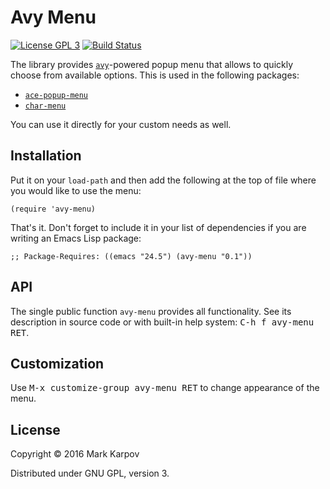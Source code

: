 # Avy Menu

[![License GPL 3](https://img.shields.io/badge/license-GPL_3-green.svg)](http://www.gnu.org/licenses/gpl-3.0.txt)
[![Build Status](https://travis-ci.org/mrkkrp/avy-menu.svg?branch=master)](https://travis-ci.org/mrkkrp/avy-menu)

The library provides [`avy`](https://github.com/abo-abo/avy)-powered popup
menu that allows to quickly choose from available options. This is used in
the following packages:

* [`ace-popup-menu`](https://github.com/mrkkrp/ace-popup-menu)
* [`char-menu`](https://github.com/mrkkrp/char-menu)

You can use it directly for your custom needs as well.

## Installation

Put it on your `load-path` and then add the following at the top of file
where you would like to use the menu:

```emacs-lisp
(require 'avy-menu)
```

That's it. Don't forget to include it in your list of dependencies if you
are writing an Emacs Lisp package:

```emacs-lisp
;; Package-Requires: ((emacs "24.5") (avy-menu "0.1"))
```

## API

The single public function `avy-menu` provides all functionality. See its
description in source code or with built-in help system: <kbd>C-h f avy-menu
RET</kbd>.

## Customization

Use <kbd>M-x customize-group avy-menu RET</kbd> to change appearance of the
menu.

## License

Copyright © 2016 Mark Karpov

Distributed under GNU GPL, version 3.
